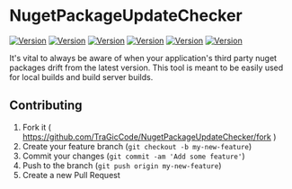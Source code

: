 # NugetPackageUpdateChecker


[![Version](https://img.shields.io/badge/Version-1.0.0-blue.svg)]()
[![Version](https://ci.appveyor.com/api/projects/status/github/TraGicCode/NugetPackageUpdateChecker?svg=true)](https://ci.appveyor.com/project/TraGicCode/nugetpackageupdatechecker)
[![Version](https://img.shields.io/badge/Coverage-94.44%25-brightgreen.svg)]()
[![Version](https://img.shields.io/badge/Dependencies-up--to--date-brightgreen.svg)]()
[![Version](https://img.shields.io/badge/License-MIT-blue.svg)](https://github.com/TraGicCode/NugetPackageUpdateChecker/blob/master/LICENSE)
[![Version](https://img.shields.io/badge/Contact-@TraGicCode-blue.svg)](https://twitter.com/TraGicCode)

It's vital to always be aware of when your application's third party nuget packages drift from the latest version.  This tool is meant to be easily used for local builds and build server builds.


## Contributing

1. Fork it ( https://github.com/TraGicCode/NugetPackageUpdateChecker/fork )
2. Create your feature branch (`git checkout -b my-new-feature`)
3. Commit your changes (`git commit -am 'Add some feature'`)
4. Push to the branch (`git push origin my-new-feature`)
5. Create a new Pull Request

